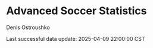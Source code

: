 # Advanced Soccer Statistics
Denis Ostroushko

<!-- gfm -->

Last successful data update: 2025-04-09 22:00:00 CST

